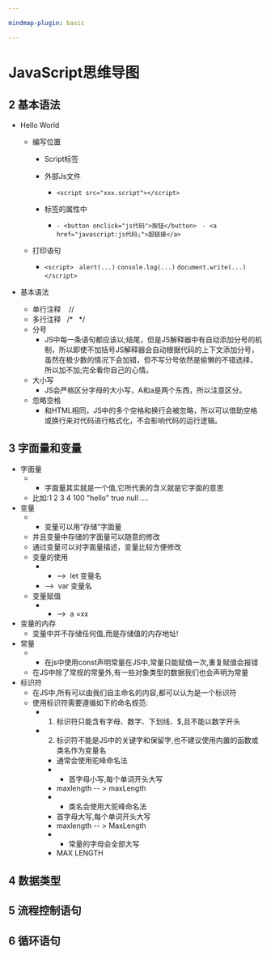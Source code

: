 ```yaml
---

mindmap-plugin: basic

---
```


# JavaScript思维导图

## 2 基本语法
- Hello World
	- 编写位置
		- Script标签
		- 外部Js文件
			- ```<script src="xxx.script"></script>```
		- 标签的属性中

			-
			  ```- <button onclick="js代码">按钮</button>```
			  ``` - <a href="javascript:js代码;">超链接</a>```

	- 打印语句

		-
		  ```<script>```
		  ``` alert(...)```
		  ```console.log(...)```
		  ```document.write(...)```
		  ```</script>```

- 基本语法
	- 单行注释    //
	- 多行注释   /*   */
	- 分号
		- JS中每一条语句都应该以;结尾，但是JS解释器中有自动添加分号的机制，所以即使不加括号JS解释器会自动根据代码的上下文添加分号，虽然在极少数的情况下会加错，但不写分号依然是偷懒的不错选择，所以加不加;完全看你自己的心情。
	- 大小写
		- JS会严格区分字母的大小写，A和a是两个东西，所以注意区分。
	- 忽略空格
		- 和HTML相同，JS中的多个空格和换行会被忽略，所以可以借助空格或换行来对代码进行格式化，不会影响代码的运行逻辑。

## 3 字面量和变量
- 字面量
	- - 字面量其实就是一个值,它所代表的含义就是它字面的意思
	- 比如:1 2 3 4 100 "hello" true null ....
- 变量
	- - 变量可以用“存储”字面量
	- 并且变量中存储的字面量可以随意的修改
	- 通过变量可以对字面量描述，变量比较方便修改
	- 变量的使用
		- - -->  let 变量名
		- -->  var 变量名
	- 变量赋值
		- - -->  a =xx
- 变量的内存
	- 变量中并不存储任何值,而是存储值的内存地址!
- 常量
	- - 在js中使用const声明常量在JS中,常量只能赋值一次,重复赋值会报错
	- 在JS中除了常规的常量外,有一些对象类型的数据我们也会声明为常量
- 标识符
	- 在JS中,所有可以由我们自主命名的内容,都可以认为是一个标识符
	- 使用标识符需要遵循如下的命名规范:
		- 1. 标识符只能含有字母、数字、下划线、$,且不能以数字开头
		- 2. 标识符不能是JS中的关键字和保留字,也不建议使用内置的函数或类名作为变量名
			- 通常会使用驼峰命名法
			- - 首字母小写,每个单词开头大写
			- maxlength -- > maxLength
			- - 类名会使用大驼峰命名法
			- 首字母大写,每个单词开头大写
			- maxlength -- > MaxLength
			- - 常量的字母会全部大写
			- MAX LENGTH

## 4 数据类型

## 5 流程控制语句

## 6 循环语句